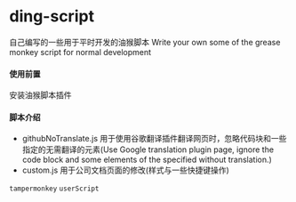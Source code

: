# ding-script

自己编写的一些用于平时开发的油猴脚本
Write your own some of the grease monkey script for normal development

#### 使用前置

安装油猴脚本插件

#### 脚本介绍

-   githubNoTranslate.js
    用于使用谷歌翻译插件翻译网页时，忽略代码块和一些指定的无需翻译的元素(Use Google translation plugin page, ignore the code block and some elements of the specified without translation.)
-   custom.js
    用于公司文档页面的修改(样式与一些快捷键操作)

`tampermonkey` `userScript `
